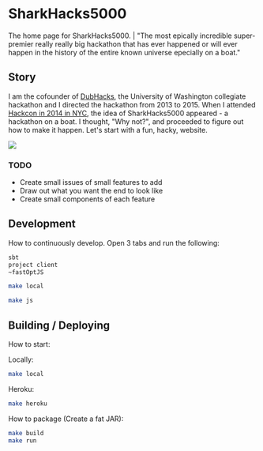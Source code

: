 # SharkHacks5000

The home page for SharkHacks5000.
| "The most epically incredible super-premier really really big hackathon that has ever happened or will ever happen in the history of the entire known universe epecially on a boat."

## Story

I am the cofounder of [DubHacks](dubhacks.co), the University of Washington collegiate hackathon and I directed the hackathon from 2013 to 2015. When I attended [Hackcon in 2014 in NYC](http://news.mlh.io/hackcon-talks-03-31-2014), the idea of SharkHacks5000 appeared - a hackathon on a boat. I thought, "Why not?", and proceeded to figure out how to make it happen. Let's start with a fun, hacky, website.

![](https://cloud.githubusercontent.com/assets/744973/12055590/7340b810-aee3-11e5-9267-75d4278a415d.jpg)

### TODO

- Create small issues of small features to add
- Draw out what you want the end to look like
- Create small components of each feature

## Development

How to continuously develop. Open 3 tabs and run the following:

```sh
sbt
project client
~fastOptJS
```

```sh
make local
```

```sh
make js
```

## Building / Deploying

How to start:

Locally:

```sh
make local
```

Heroku:

```sh
make heroku
```

How to package (Create a fat JAR):

```sh
make build
make run
```
